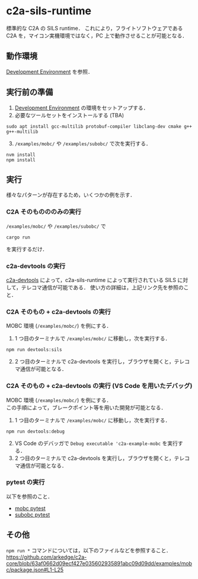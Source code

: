 # c2a-sils-runtime
標準的な C2A の SILS runtime．
これにより，フライトソフトウェアである C2A を，マイコン実機環境ではなく，PC 上で動作させることが可能となる．


## 動作環境
[Development Environment](../development/development_environment.md) を参照．


## 実行前の準備
1. [Development Environment](../development/development_environment.md) の環境をセットアップする．
2. 必要なツールセットをインストールする (TBA)
```
sudo apt install gcc-multilib protobuf-compiler libclang-dev cmake g++ g++-multilib
```
3. `/examples/mobc/` や `/examples/subobc/` で次を実行する．
```
nvm install
npm install
```


## 実行
様々なパターンが存在するため，いくつかの例を示す．

### C2A そのものののみの実行
`/examples/mobc/` や `/examples/subobc/` で
```
cargo run
```
を実行するだけ．

### c2a-devtools の実行
[c2a-devtools](https://github.com/arkedge/c2a-devtools) によって，c2a-sils-runtime によって実行されている SILS に対して，テレコマ通信が可能である．
使い方の詳細は，上記リンク先を参照のこと．

### C2A そのもの + c2a-devtools の実行
MOBC 環境 (`/examples/mobc/`) を例にする．

1. 1 つ目のターミナルで `/examples/mobc/` に移動し，次を実行する．
```
npm run devtools:sils
```
2. 2 つ目のターミナルで c2a-devtools を実行し，ブラウザを開くと，テレコマ通信が可能となる．


### C2A そのもの + c2a-devtools の実行 (VS Code を用いたデバッグ)
MOBC 環境 (`/examples/mobc/`) を例にする．  
この手順によって，ブレークポイント等を用いた開発が可能となる．

1. 1 つ目のターミナルで `/examples/mobc/` に移動し，次を実行する．
```
npm run devtools:debug
```
2. VS Code のデバッガで `Debug executable 'c2a-example-mobc` を実行する．
3. 2 つ目のターミナルで c2a-devtools を実行し，ブラウザを開くと，テレコマ通信が可能となる．


### pytest の実行
以下を参照のこと．

- [mobc pytest](../../examples/mobc/src/src_user/Test/README.md)
- [subobc pytest](../../examples/subobc/src/src_user/Test/README.md)


## その他
`npm run *` コマンドについては，以下のファイルなどを参照すること．  
https://github.com/arkedge/c2a-core/blob/63af0662d09ecf427e035602935891abc09d09dd/examples/mobc/package.json#L1-L25
